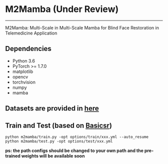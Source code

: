 # M2Mamba (Under Review)
---
M2Mamba: Multi-Scale in Multi-Scale Mamba for Blind Face Restoration in Telemedicine Application


## Dependencies
+ Python 3.6
+ PyTorch >= 1.7.0
+ matplotlib
+ opencv
+ torchvision
+ numpy
+ mamba


## Datasets are provided in [here](https://github.com/wzhouxiff/RestoreFormer?tab=readme-ov-file#preparations-of-dataset-and-models)


## Train and Test (based on [Basicsr](https://github.com/XPixelGroup/BasicSR))

    python m2mamba/train.py -opt options/train/xxx.yml --auto_resume
    python m2mamba/test.py -opt options/test/xxx.yml



**ps: the path configs should be changed to your own path and the pre-trained weights will be available soon**


